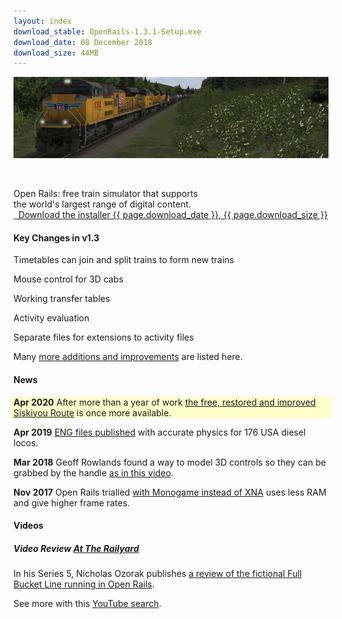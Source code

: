 ```yaml
---
layout: index
download_stable: OpenRails-1.3.1-Setup.exe
download_date: 08 December 2018
download_size: 44MB
---
```


<div class="row">
  <div class="col-md-6">
    <img class="focus_image" src='assets/banner.jpg' title="UP SD70ACe train consist visiting the CN Ruel Subdivision&#xa;(Open Rails route in development)&#xa;posted by TrainSimulations.net" alt="UP SD70ACe train consist visiting the CN Ruel Subdivision&#xa;(Open Rails route in development)&#xa;posted by TrainSimulations.net">
  </div>
  <div class="row preload hidden"></div> <!-- empty div used to hold banner preload -->
  <div class="col-md-6">
    <p>&nbsp;</p>
    <div class="description">
      Open Rails: free train simulator that supports <br />
      the world's largest range of digital content.
    </div>
    <div class="download">
      <!-- Button to trigger modal -->
      <a href="#modal1" role="button" class='btn download_button' data-toggle="modal">
        <span class='glyphicon glyphicon-download'></span>&nbsp; Download the installer
        {{ page.download_date }}, {{ page.download_size }}
                  </a>
    </div>
  </div>
</div>
<div class="row">
  <div class="col-md-4 divider">
    <div class="heading">
      <h4>Key Changes in v1.3</h4>
    </div>
    <p>
      Timetables can join and split trains to form new trains
    </p><p>
      Mouse control for 3D cabs
    </p><p>
      Working transfer tables
    </p><p>
      Activity evaluation
    </p><p>
      Separate files for extensions to activity files
    </p><p>
      Many <a href="/discover/version-1-3/">more additions and improvements</a> are listed here.
    </p>
  </div>
  <div class="col-md-4 divider">
    <div class="heading">
      <h4>News</h4>
    </div>
    <div style="background-color: #ffffcc; margin: 0 -5px; padding: 0 5px;">
      <p>
        <strong>Apr 2020</strong>
        After more than a year of work <a href="http://www.siskurail.org/" title="Oregon to California, created by Dale Rickert">the free, restored and improved Siskiyou Route</a> is once more available.
      </p>
    </div>
    <p>
      <strong>Apr 2019</strong>
      <a href="https://www.trainsim.com/vbts/tslib.php?searchid=13577139">ENG files published</a> with accurate physics for 176 USA diesel locos.
    </p>
    <p>
      <strong>Mar 2018</strong>
      Geoff Rowlands found a way to model 3D controls so they can be grabbed by the handle <a href="https://www.youtube.com/watch?v=UO9XrBz3iD0&feature=youtu.be">as in this video</a>.
    </p>
    <p>
      <strong>Nov 2017</strong>
      Open Rails trialled <a href="http://www.monogame.net/">with Monogame instead of XNA</a> uses less RAM and give higher frame rates.
    </p>
  </div>
  <div class="col-md-4 divider">
    <div class="heading">
      <h4>Videos</h4>
    </div>
    <div class="headed_content">
      <h5>Video Review <a href="http://www.attherailyard.com" target="_blank">At The Railyard</a></h5>
      <p>
        In his Series 5, Nicholas Ozorak publishes
        <a href="http://www.attherailyard.com/seasonfiveepisodes.htm#openrails" target="_blank">
          a review of the fictional Full Bucket Line running in Open Rails</a>.
      </p><p>
        See more with this <a href="https://www.youtube.com/results?search_query=open+rails" target="_blank">YouTube search</a>.
      </p>
    </div>
  </div>
</div>
